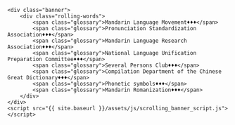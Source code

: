     <div class="banner">
        <div class="rolling-words">
            <span class="glossary">Mandarin Language Movement♦♦♦</span>
			<span class="glossary">Pronunciation Standardization Association♦♦♦</span>
			<span class="glossary">Mandarin Language Research Association♦♦♦</span>
            <span class="glossary">National Language Unification Preparation Committee♦♦♦</span>
            <span class="glossary">Several Persons Club♦♦♦</span>
			<span class="glossary">Compilation Department of the Chinese Great Dictionary♦♦♦</span>
			<span class="glossary">Phonetic symbols♦♦♦</span>
			<span class="glossary">Mandarin Romanization♦♦♦</span>
        </div>
    </div>
    <script src="{{ site.baseurl }}/assets/js/scrolling_banner_script.js"></script>